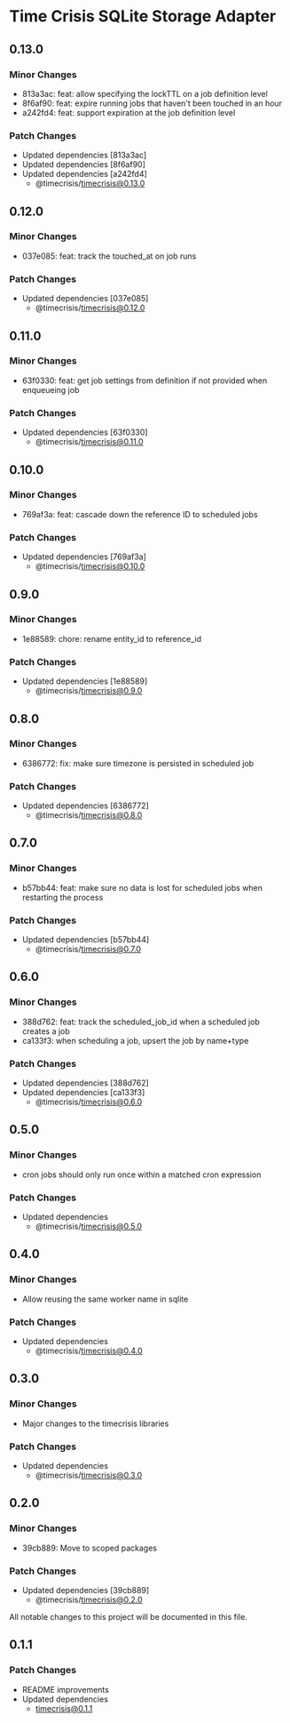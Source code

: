 # Time Crisis SQLite Storage Adapter

## 0.13.0

### Minor Changes

- 813a3ac: feat: allow specifying the lockTTL on a job definition level
- 8f6af90: feat: expire running jobs that haven't been touched in an hour
- a242fd4: feat: support expiration at the job definition level

### Patch Changes

- Updated dependencies [813a3ac]
- Updated dependencies [8f6af90]
- Updated dependencies [a242fd4]
  - @timecrisis/timecrisis@0.13.0

## 0.12.0

### Minor Changes

- 037e085: feat: track the touched_at on job runs

### Patch Changes

- Updated dependencies [037e085]
  - @timecrisis/timecrisis@0.12.0

## 0.11.0

### Minor Changes

- 63f0330: feat: get job settings from definition if not provided when enqueueing job

### Patch Changes

- Updated dependencies [63f0330]
  - @timecrisis/timecrisis@0.11.0

## 0.10.0

### Minor Changes

- 769af3a: feat: cascade down the reference ID to scheduled jobs

### Patch Changes

- Updated dependencies [769af3a]
  - @timecrisis/timecrisis@0.10.0

## 0.9.0

### Minor Changes

- 1e88589: chore: rename entity_id to reference_id

### Patch Changes

- Updated dependencies [1e88589]
  - @timecrisis/timecrisis@0.9.0

## 0.8.0

### Minor Changes

- 6386772: fix: make sure timezone is persisted in scheduled job

### Patch Changes

- Updated dependencies [6386772]
  - @timecrisis/timecrisis@0.8.0

## 0.7.0

### Minor Changes

- b57bb44: feat: make sure no data is lost for scheduled jobs when restarting the process

### Patch Changes

- Updated dependencies [b57bb44]
  - @timecrisis/timecrisis@0.7.0

## 0.6.0

### Minor Changes

- 388d762: feat: track the scheduled_job_id when a scheduled job creates a job
- ca133f3: when scheduling a job, upsert the job by name+type

### Patch Changes

- Updated dependencies [388d762]
- Updated dependencies [ca133f3]
  - @timecrisis/timecrisis@0.6.0

## 0.5.0

### Minor Changes

- cron jobs should only run once within a matched cron expression

### Patch Changes

- Updated dependencies
  - @timecrisis/timecrisis@0.5.0

## 0.4.0

### Minor Changes

- Allow reusing the same worker name in sqlite

### Patch Changes

- Updated dependencies
  - @timecrisis/timecrisis@0.4.0

## 0.3.0

### Minor Changes

- Major changes to the timecrisis libraries

### Patch Changes

- Updated dependencies
  - @timecrisis/timecrisis@0.3.0

## 0.2.0

### Minor Changes

- 39cb889: Move to scoped packages

### Patch Changes

- Updated dependencies [39cb889]
  - @timecrisis/timecrisis@0.2.0

All notable changes to this project will be documented in this file.

## 0.1.1

### Patch Changes

- README improvements
- Updated dependencies
  - timecrisis@0.1.1
